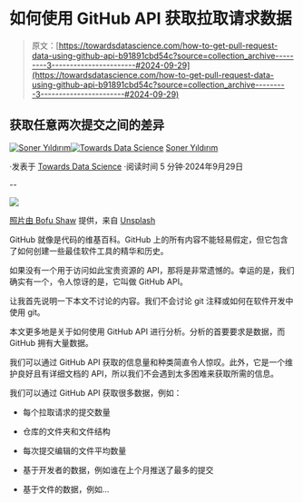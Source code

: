# 如何使用 GitHub API 获取拉取请求数据

> 原文：[https://towardsdatascience.com/how-to-get-pull-request-data-using-github-api-b91891cbd54c?source=collection_archive---------3-----------------------#2024-09-29](https://towardsdatascience.com/how-to-get-pull-request-data-using-github-api-b91891cbd54c?source=collection_archive---------3-----------------------#2024-09-29)

## 获取任意两次提交之间的差异

[](https://sonery.medium.com/?source=post_page---byline--b91891cbd54c--------------------------------)[![Soner Yıldırım](../Images/c589572e9d1ee176cd4f5a0008173f1b.png)](https://sonery.medium.com/?source=post_page---byline--b91891cbd54c--------------------------------)[](https://towardsdatascience.com/?source=post_page---byline--b91891cbd54c--------------------------------)[![Towards Data Science](../Images/a6ff2676ffcc0c7aad8aaf1d79379785.png)](https://towardsdatascience.com/?source=post_page---byline--b91891cbd54c--------------------------------) [Soner Yıldırım](https://sonery.medium.com/?source=post_page---byline--b91891cbd54c--------------------------------)

·发表于 [Towards Data Science](https://towardsdatascience.com/?source=post_page---byline--b91891cbd54c--------------------------------) ·阅读时间 5 分钟·2024年9月29日

--

![](../Images/3b97d7d9bf4b8ff4610839f9d49b67b8.png)

[照片由 Bofu Shaw](https://unsplash.com/@hikeshaw?utm_content=creditCopyText&utm_medium=referral&utm_source=unsplash) 提供，来自 [Unsplash](https://unsplash.com/photos/three-white-and-red-ceramic-owl-figurines-ntdr0AMZdvw?utm_content=creditCopyText&utm_medium=referral&utm_source=unsplash)

GitHub 就像是代码的维基百科。GitHub 上的所有内容不能轻易假定，但它包含了如何创建一些最佳软件工具的精华和历史。

如果没有一个用于访问如此宝贵资源的 API，那将是非常遗憾的。幸运的是，我们确实有一个，令人惊讶的是，它叫做 GitHub API。

让我首先说明一下本文不讨论的内容。我们不会讨论 git 注释或如何在软件开发中使用 git。

本文更多地是关于如何使用 GitHub API 进行分析。分析的首要要求是数据，而 GitHub 拥有大量数据。

我们可以通过 GitHub API 获取的信息量和种类简直令人惊叹。此外，它是一个维护良好且有详细文档的 API，所以我们不会遇到太多困难来获取所需的信息。

我们可以通过 GitHub API 获取很多数据，例如：

+   每个拉取请求的提交数量

+   仓库的文件夹和文件结构

+   每次提交编辑的文件平均数量

+   基于开发者的数据，例如谁在上个月推送了最多的提交

+   基于文件的数据，例如…
